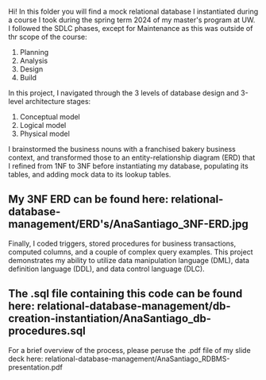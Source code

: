 Hi!
In this folder you will find a mock relational database I instantiated during a course I took during the spring term 2024 of my master's program at UW. I followed the SDLC phases, except for Maintenance as this was outside of thr scope of the course:
1. Planning
2. Analysis
3. Design
4. Build
   
In this project, I navigated through the 3 levels of database design and 3-level architecture stages:
1. Conceptual model
2. Logical model
3. Physical model

I brainstormed the business nouns with a franchised bakery business context, and transformed those to an entity-relationship diagram (ERD) that I refined from 1NF to 3NF before instantiating my database, populating its tables, and adding mock data to its lookup tables. 
## My 3NF ERD can be found here: relational-database-management/ERD's/AnaSantiago_3NF-ERD.jpg

Finally, I coded triggers, stored procedures for business transactions, computed columns, and a couple of complex query examples. 
This project demonstrates my ability to utilize data manipulation language (DML), data definition language (DDL), and data control language (DLC). 

## The .sql file containing this code can be found here: relational-database-management/db-creation-instantiation/AnaSantiago_db-procedures.sql

For a brief overview of the process, please peruse the .pdf file of my slide deck here: relational-database-management/AnaSantiago_RDBMS-presentation.pdf
